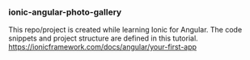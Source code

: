 ### ionic-angular-photo-gallery
This repo/project is created while learning Ionic for Angular. The code snippets and project structure are defined in this tutorial. https://ionicframework.com/docs/angular/your-first-app
